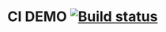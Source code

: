 # CI DEMO [![Build status](https://ci.appveyor.com/api/projects/status/7e16ccwgwhw8h9yq?svg=true)](https://ci.appveyor.com/project/Tonya2512/postmanecho)
